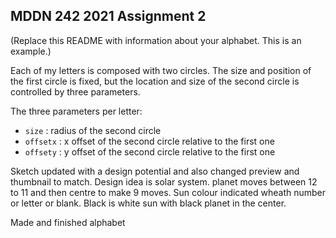 ## MDDN 242 2021 Assignment 2

(Replace this README with information about your alphabet. This is an example.)

Each of my letters is composed with two circles. The size and position of the first circle is fixed, but the location and size of the second circle is controlled by three parameters.

The three parameters per letter:
  * `size` : radius of the second circle
  * `offsetx` : x offset of the second circle relative to the first one
  * `offsety` : y offset of the second circle relative to the first one

Sketch updated with a design potential and also changed preview and thumbnail to match. Design idea is solar system. planet moves between 12 to 11 and then centre to make 9 moves. Sun colour indicated wheath number or letter or blank. Black is white sun with black planet in the center.

Made and finished alphabet
